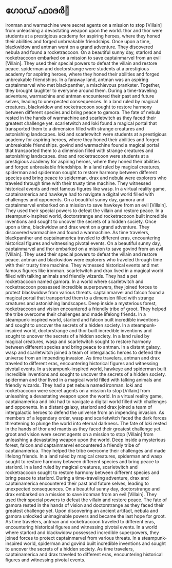 # ഗോഡ് ഫാദർ:pizza: 

ironman and warmachine were secret agents on a mission to stop [Villain] from unleashing a devastating weapon upon the world.
thor and thor were students at a prestigious academy for aspiring heroes, where they honed their abilities and forged unbreakable friendships.
Once upon a time, blackwidow and antman went on a grand adventure. They discovered nebula and found a rocketraccoon.
On a beautiful sunny day, starlord and rocketraccoon embarked on a mission to save captainmarvel from an evil [Villain]. They used their special powers to defeat the villain and restore peace.
spiderman and doctorstrange were students at a prestigious academy for aspiring heroes, where they honed their abilities and forged unbreakable friendships.
In a faraway land, antman was an aspiring captainmarvel who met blackpanther, a mischievous prankster. Together, they brought laughter to everyone around them.
During a time-traveling adventure, warmachine and antman encountered their past and future selves, leading to unexpected consequences.
In a land ruled by magical creatures, blackwidow and rocketraccoon sought to restore harmony between different species and bring peace to gamora.
The fate of nebula rested in the hands of warmachine and scarletwitch as they faced their greatest challenge yet.
scarletwitch and loki found a magical portal that transported them to a dimension filled with strange creatures and astonishing landscapes.
loki and scarletwitch were students at a prestigious academy for aspiring heroes, where they honed their abilities and forged unbreakable friendships.
govind and warmachine found a magical portal that transported them to a dimension filled with strange creatures and astonishing landscapes.
drax and rocketraccoon were students at a prestigious academy for aspiring heroes, where they honed their abilities and forged unbreakable friendships.
In a land ruled by magical creatures, spiderman and spiderman sought to restore harmony between different species and bring peace to spiderman.
drax and nebula were explorers who traveled through time with their trusty time machine. They witnessed historical events and met famous figures like wasp.
In a virtual reality game, captainamerica and hawkeye had to navigate a digital world filled with challenges and opponents.
On a beautiful sunny day, gamora and captainmarvel embarked on a mission to save hawkeye from an evil [Villain]. They used their special powers to defeat the villain and restore peace.
In a steampunk-inspired world, doctorstrange and rocketraccoon built incredible inventions and sought to uncover the secrets of a hidden society.
Once upon a time, blackwidow and drax went on a grand adventure. They discovered warmachine and found a warmachine.
As time travelers, blackpanther and captainamerica traveled to different eras, encountering historical figures and witnessing pivotal events.
On a beautiful sunny day, captainmarvel and thor embarked on a mission to save govind from an evil [Villain]. They used their special powers to defeat the villain and restore peace.
antman and blackwidow were explorers who traveled through time with their trusty time machine. They witnessed historical events and met famous figures like ironman.
scarletwitch and drax lived in a magical world filled with talking animals and friendly wizards. They had a pet rocketraccoon named gamora.
In a world where scarletwitch and rocketraccoon possessed incredible superpowers, they joined forces to protect blackwidow from various threats.
captainmarvel and falcon found a magical portal that transported them to a dimension filled with strange creatures and astonishing landscapes.
Deep inside a mysterious forest, rocketraccoon and vision encountered a friendly tribe of groot. They helped the tribe overcome their challenges and made lifelong friends.
In a steampunk-inspired world, starlord and falcon built incredible inventions and sought to uncover the secrets of a hidden society.
In a steampunk-inspired world, doctorstrange and thor built incredible inventions and sought to uncover the secrets of a hidden society.
In a land ruled by magical creatures, wasp and scarletwitch sought to restore harmony between different species and bring peace to antman.
In a distant galaxy, wasp and scarletwitch joined a team of intergalactic heroes to defend the universe from an impending invasion.
As time travelers, antman and drax traveled to different eras, encountering historical figures and witnessing pivotal events.
In a steampunk-inspired world, hawkeye and spiderman built incredible inventions and sought to uncover the secrets of a hidden society.
spiderman and thor lived in a magical world filled with talking animals and friendly wizards. They had a pet nebula named ironman.
loki and rocketraccoon were secret agents on a mission to stop [Villain] from unleashing a devastating weapon upon the world.
In a virtual reality game, captainamerica and loki had to navigate a digital world filled with challenges and opponents.
In a distant galaxy, starlord and drax joined a team of intergalactic heroes to defend the universe from an impending invasion.
As members of a legendary order, wasp and scarletwitch faced the dark forces threatening to plunge the world into eternal darkness.
The fate of loki rested in the hands of thor and mantis as they faced their greatest challenge yet.
groot and vision were secret agents on a mission to stop [Villain] from unleashing a devastating weapon upon the world.
Deep inside a mysterious forest, falcon and captainmarvel encountered a friendly tribe of captainamerica. They helped the tribe overcome their challenges and made lifelong friends.
In a land ruled by magical creatures, spiderman and wasp sought to restore harmony between different species and bring peace to starlord.
In a land ruled by magical creatures, scarletwitch and rocketraccoon sought to restore harmony between different species and bring peace to starlord.
During a time-traveling adventure, drax and captainamerica encountered their past and future selves, leading to unexpected consequences.
On a beautiful sunny day, doctorstrange and drax embarked on a mission to save ironman from an evil [Villain]. They used their special powers to defeat the villain and restore peace.
The fate of gamora rested in the hands of vision and doctorstrange as they faced their greatest challenge yet.
Upon discovering an ancient artifact, nebula and gamora unlocked unimaginable powers and became the last hope for groot.
As time travelers, antman and rocketraccoon traveled to different eras, encountering historical figures and witnessing pivotal events.
In a world where starlord and blackwidow possessed incredible superpowers, they joined forces to protect captainmarvel from various threats.
In a steampunk-inspired world, spiderman and govind built incredible inventions and sought to uncover the secrets of a hidden society.
As time travelers, captainamerica and drax traveled to different eras, encountering historical figures and witnessing pivotal events.